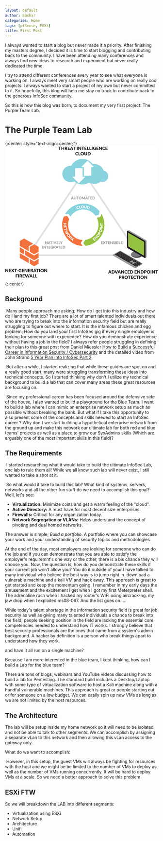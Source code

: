 ```yaml
---
layout: default
author: Bashar
categories: Home
tags: [pfSense, ESXi]
title: First Post
---
```



I always wanted to start a blog but never made it a priority. After finishing my masters degree, I decided it is time to start blogging and contributing back to the community. I have been attending many conferences and always find new ideas to research and experiment but never really dedicated the time.

I try to attend different conferences every year to see what everyone is working on. I always meet very smart people who are working on really cool projects. I always wanted to start a project of my own but never committed to it. So hopefully, this blog will help me stay on track to contribute back to the generous InfoSec community.

So this is how this blog was born; to document my very first project: The Purple Team Lab.

# The Purple Team Lab

{:center: style="text-align: center;"}
![Lab Diagam](/assets/images/pa.png)
{: center}

## Background

​	Many people approach me asking; How do I get into this industry and how do I land my first job? There are a lot of smart talented individuals out there who are trying to break into the information security field but are really struggling to figure out where to start. It is the infamous chicken and egg problem; How do you land your first InfoSec gig if every single employer is looking for someone with experience? How do you demonstrate experience without having a job in the field? I always refer people struggling in defining their plan to this great post from Daniel Miessler [How to Build a Successful Career in Information Security / Cybersecurity](https://danielmiessler.com/blog/build-successful-infosec-career) and the detailed video from John Strand [5 Year Plan into InfoSec Part 2](https://youtu.be/iB_xCLsgQZI)

​	But after a while, I started realizing that while these guides are spot on and a really good start, many were struggling transforming these ideas into technical concepts. So I started thinking why don't I utilize my technical background to build a lab that can cover many areas these great resources are focusing on. 

​	Since my professional career has been focused around the defensive side of the house, I also wanted to build a playground for the Blue Team. I want to build a lab where I can mimic an enterprise network setup as much as possible without breaking the bank. But what if I take this opportunity to also present some of the concepts and skills needed to start an InfoSec career ? Why don't we start building a hypothetical enterprise network from the ground up and make this network our ultimate lab for both red and blue teams' projects as well as a place to grow our SysAdmins skills (Which are arguably one of the most important skills in this field)?

## The Requirements

​	I started researching what it would take to build the ultimate InfoSec Lab, one lab to rule them all! While we all know such lab will never exist, I still wanted to take a shot at it. 

​	So what would it take to build this lab? What kind of systems, servers, networks and all the other fun stuff do we need to accomplish this goal? Well, let's see:

- **Virtualization:** Minimize costs and get a warm feeling of the "cloud".
- **Active Directory:** A must have for most decent size enterprises.
- **Firewalls:** Critical for any organization today.
- **Network Segregation or VLANs:** Helps understand the concept of pivoting and dual homed networks.









The answer is simple; *Build a portfolio*. A portfolio where you can showcase your work and your understanding of security topics and methodologies. 



At the end of the day, most employers are looking for someone who can do the job and if you can demonstrate that you are able to satisfy the employer's requiremnt's one way or the other, there is a bis chance they will choose you. Now, the question is, how do you demonstrate these skills if your current job won't allow you? You do it outside of your  I have talked to many individual who believe the best way is to jump right in. download a vulnerable machine and a kali VM and hack away. This approach is great to get started and keep the momentum going. I remember in my early days the amusement and the excitement I get when I got my first Meterpreter shell. The adrenaline rush when I hacked my router's WIFI using aircrack-ng. my jaw drop when I exploited ms08-067. And the list goes on.....

While today's talent shortage in the information security field is great for job security as well as giving many talented individuals a chance to break into the field, people seeking position in the field are lacking the essential core competencies needed to understand how IT works. I strongly believe that best security professionals are the ones that came from a system's admin background. A hacker by definition is a person who break things apart to understand how they work.

and have it all run on a single machine?

Because I am more interested in the blue team, I kept thinking, how can I build a Lab for the blue team?



There are tons of blogs, webinars and YouTube videos discussing how to build a lab for Pentesting. The standard build includes a Desktop/Laptop with some type of virtualization software to host a Kali machine along with a handful vulnerable machines. This approach is great or people starting out or for someone on a low budget. We can easily spin up new VMs as long as we are not limited by the host resources.

## The Architecture

The lab will be setup inside my home network so it will need to be isolated and not be able to talk to other segments. We can accomplish by assigning a separate vLan to this network and then allowing this vLan access to the gateway only.

What do we want to accomplish:

​	However, in this setup, the guest VMs will always be fighting for resources with the host and we might be be limited to the number of VMs to deploy as well as the number of VMs running concurrently. It will be hard to deploy VMs at a scale. So we need a better approach to solve this problem

## ESXi FTW



So we will breakdown the LAB into different segments:

- Virtualization using ESXi
- Network Setup
- Architecture 
- Unifi
- Automation








